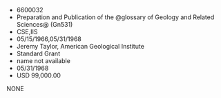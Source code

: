 * 6600032
* Preparation and Publication of the @glossary of Geology and Related Sciences@ (Gn531)
* CSE,IIS
* 05/15/1966,05/31/1968
* Jeremy Taylor, American Geological Institute
* Standard Grant
*   name not available
* 05/31/1968
* USD 99,000.00

NONE